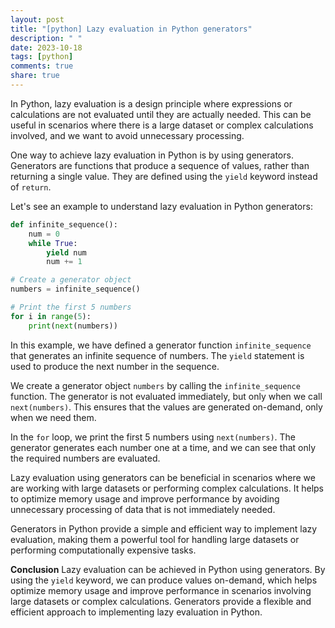 ```yaml
---
layout: post
title: "[python] Lazy evaluation in Python generators"
description: " "
date: 2023-10-18
tags: [python]
comments: true
share: true
---
```


In Python, lazy evaluation is a design principle where expressions or calculations are not evaluated until they are actually needed. This can be useful in scenarios where there is a large dataset or complex calculations involved, and we want to avoid unnecessary processing.

One way to achieve lazy evaluation in Python is by using generators. Generators are functions that produce a sequence of values, rather than returning a single value. They are defined using the `yield` keyword instead of `return`.

Let's see an example to understand lazy evaluation in Python generators:

```python
def infinite_sequence():
    num = 0
    while True:
        yield num
        num += 1

# Create a generator object
numbers = infinite_sequence()

# Print the first 5 numbers
for i in range(5):
    print(next(numbers))
```

In this example, we have defined a generator function `infinite_sequence` that generates an infinite sequence of numbers. The `yield` statement is used to produce the next number in the sequence. 

We create a generator object `numbers` by calling the `infinite_sequence` function. The generator is not evaluated immediately, but only when we call `next(numbers)`. This ensures that the values are generated on-demand, only when we need them.

In the `for` loop, we print the first 5 numbers using `next(numbers)`. The generator generates each number one at a time, and we can see that only the required numbers are evaluated.

Lazy evaluation using generators can be beneficial in scenarios where we are working with large datasets or performing complex calculations. It helps to optimize memory usage and improve performance by avoiding unnecessary processing of data that is not immediately needed.

Generators in Python provide a simple and efficient way to implement lazy evaluation, making them a powerful tool for handling large datasets or performing computationally expensive tasks.

**Conclusion**
Lazy evaluation can be achieved in Python using generators. By using the `yield` keyword, we can produce values on-demand, which helps optimize memory usage and improve performance in scenarios involving large datasets or complex calculations. Generators provide a flexible and efficient approach to implementing lazy evaluation in Python.